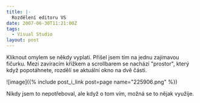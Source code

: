 ```yaml
---
title: |-
  Rozdělení editoru VS
date: 2007-06-30T11:21:00Z
tags:
  - Visual Studio
layout: post
---
```

Kliknout omylem se někdy vyplatí. Přišel jsem tím na jednu zajímavou fičurku. Mezi zavíracím křížkem a scrollbarem se nachází "prostor", který když popotáhnete, rozdělí se aktuální okno na dvě části.

![image]({% include post_i_link post=page name="225906.png" %})

Nikdy jsem to nepotřeboval, ale když o tom vím, možná se to nějak využije.